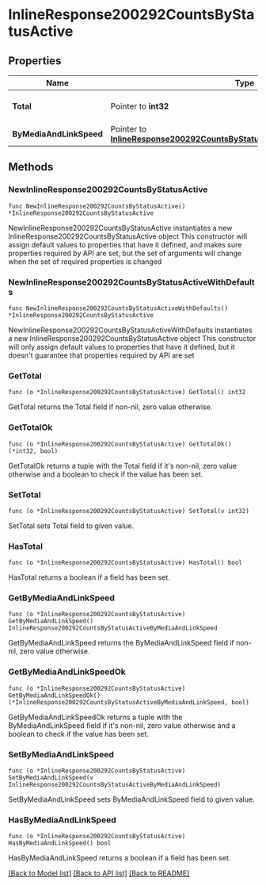 # InlineResponse200292CountsByStatusActive

## Properties

Name | Type | Description | Notes
------------ | ------------- | ------------- | -------------
**Total** | Pointer to **int32** | The total number of active ports | [optional] 
**ByMediaAndLinkSpeed** | Pointer to [**InlineResponse200292CountsByStatusActiveByMediaAndLinkSpeed**](InlineResponse200292CountsByStatusActiveByMediaAndLinkSpeed.md) |  | [optional] 

## Methods

### NewInlineResponse200292CountsByStatusActive

`func NewInlineResponse200292CountsByStatusActive() *InlineResponse200292CountsByStatusActive`

NewInlineResponse200292CountsByStatusActive instantiates a new InlineResponse200292CountsByStatusActive object
This constructor will assign default values to properties that have it defined,
and makes sure properties required by API are set, but the set of arguments
will change when the set of required properties is changed

### NewInlineResponse200292CountsByStatusActiveWithDefaults

`func NewInlineResponse200292CountsByStatusActiveWithDefaults() *InlineResponse200292CountsByStatusActive`

NewInlineResponse200292CountsByStatusActiveWithDefaults instantiates a new InlineResponse200292CountsByStatusActive object
This constructor will only assign default values to properties that have it defined,
but it doesn't guarantee that properties required by API are set

### GetTotal

`func (o *InlineResponse200292CountsByStatusActive) GetTotal() int32`

GetTotal returns the Total field if non-nil, zero value otherwise.

### GetTotalOk

`func (o *InlineResponse200292CountsByStatusActive) GetTotalOk() (*int32, bool)`

GetTotalOk returns a tuple with the Total field if it's non-nil, zero value otherwise
and a boolean to check if the value has been set.

### SetTotal

`func (o *InlineResponse200292CountsByStatusActive) SetTotal(v int32)`

SetTotal sets Total field to given value.

### HasTotal

`func (o *InlineResponse200292CountsByStatusActive) HasTotal() bool`

HasTotal returns a boolean if a field has been set.

### GetByMediaAndLinkSpeed

`func (o *InlineResponse200292CountsByStatusActive) GetByMediaAndLinkSpeed() InlineResponse200292CountsByStatusActiveByMediaAndLinkSpeed`

GetByMediaAndLinkSpeed returns the ByMediaAndLinkSpeed field if non-nil, zero value otherwise.

### GetByMediaAndLinkSpeedOk

`func (o *InlineResponse200292CountsByStatusActive) GetByMediaAndLinkSpeedOk() (*InlineResponse200292CountsByStatusActiveByMediaAndLinkSpeed, bool)`

GetByMediaAndLinkSpeedOk returns a tuple with the ByMediaAndLinkSpeed field if it's non-nil, zero value otherwise
and a boolean to check if the value has been set.

### SetByMediaAndLinkSpeed

`func (o *InlineResponse200292CountsByStatusActive) SetByMediaAndLinkSpeed(v InlineResponse200292CountsByStatusActiveByMediaAndLinkSpeed)`

SetByMediaAndLinkSpeed sets ByMediaAndLinkSpeed field to given value.

### HasByMediaAndLinkSpeed

`func (o *InlineResponse200292CountsByStatusActive) HasByMediaAndLinkSpeed() bool`

HasByMediaAndLinkSpeed returns a boolean if a field has been set.


[[Back to Model list]](../README.md#documentation-for-models) [[Back to API list]](../README.md#documentation-for-api-endpoints) [[Back to README]](../README.md)


